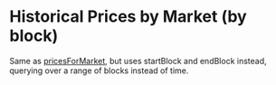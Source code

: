 # Historical Prices by Market (by block)

Same as [pricesForMarket](pricesForMarket.md), but uses startBlock and endBlock instead, querying over a range of blocks instead of time.